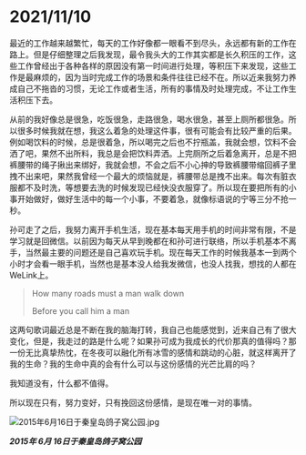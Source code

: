 # 2021/11/10

最近的工作越来越繁忙，每天的工作好像都一眼看不到尽头，永远都有新的工作在路上。但是仔细整理之后我发现，最令我头大的工作其实都是长久积压的工作，这些工作曾经出于各种各样的原因没有第一时间进行处理，等积压下来发现，这些工作是最麻烦的，因为当时完成工作的场景和条件往往已经不在。所以近来我努力养成自己不拖沓的习惯，无论工作或者生活，所有的事情及时处理完成，不让工作生活积压下去。

从前的我好像总是很急，吃饭很急，走路很急，喝水很急，甚至上厕所都很急。所以很多时候我就在想，我这么着急的处理这件事，很有可能会有比较严重的后果。例如喝饮料的时候，总是很着急，所以喝完之后也不拧瓶盖，我就会想，饮料不会洒了吧，果然不出所料，我总是会把饮料弄洒。上完厕所之后着急离开，总是不把裤腰带的绳子揪出来绑好，我就会想，不会之后不小心抻的导致裤腰带缩回裤子里拽不出来吧，果然我曾经一个最大的烦恼就是，裤腰带总是拽不出来。每次有脏衣服都不及时洗，等想要去洗的时候发现已经快没衣服穿了。所以现在要把所有的小事开始做好，做好生活中的每一个小事，不要着急，就像标语说的宁等三分不抢一秒。

孙可走了之后，我努力离开手机生活，现在基本每天用手机的时间非常有限，不是学习就是回微信。以前因为每天从早到晚都在和孙可进行联络，所以手机基本不离手，当然最主要的问题还是自己喜欢玩手机。现在每天工作的时候我基本一到两个小时才会看一眼手机，当然也是基本没人给我发微信，也没人找我，想找的人都在WeLink上。

> How many roads must a man walk down
>
> Before you call him a man

这两句歌词最近总是不断在我的脑海打转，我自己也能感觉到，近来自己有了很大变化，但是，我走过的路是什么呢？如果孙可成为我成长的代价那真的值得吗？那一份无比真挚热忱，在冬夜可以融化所有冰雪的感情和跳动的心脏，就这样离开了我的生命？我的生命中真的会有什么可以与这份感情的光芒比肩的吗？

我知道没有，什么都不值得。

所以现在只有，努力变好，只有挽回这份感情，是现在唯一对的事情。

![2015年6月16日于秦皇岛鸽子窝公园.jpg](../images/2015年6月16日于秦皇岛鸽子窝公园.jpg)

___2015年 6月 16日于秦皇岛鸽子窝公园___

